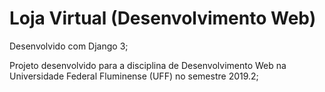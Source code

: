 # Loja Virtual (Desenvolvimento Web)

Desenvolvido com Django 3;

Projeto desenvolvido para a disciplina de Desenvolvimento Web na Universidade Federal Fluminense (UFF) no semestre 2019.2;
